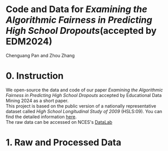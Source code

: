 # Code and Data for *Examining the Algorithmic Fairness in Predicting High School Dropouts*(accepted by EDM2024)
 Chenguang Pan and Zhou Zhang

# 0. Instruction  

We open-source the data and code of our paper *Examining the Algorithmic Fairness in Predicting High School Dropouts* accepted by Educational Data Mining 2024 as a short paper.  
This project is based on the public version of a nationally representative dataset called *High School Longitudinal Study of 2009* (HSLS:09). You can find the detailed information [here](https://nces.ed.gov/surveys/hsls09/).  
The raw data can be accessed on NCES's [DataLab](https://nces.ed.gov/datalab/onlinecodebook/session/codebook/c48ab202-0e20-4537-9fbf-96d7d37afd55)


# 1. Raw and Processed Data  

